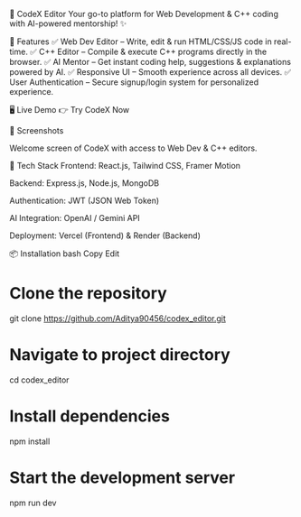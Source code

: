 🚀 CodeX Editor
Your go-to platform for Web Development & C++ coding with AI-powered mentorship! ✨

<!-- (Replace with your banner image URL) -->

🌟 Features
✅ Web Dev Editor – Write, edit & run HTML/CSS/JS code in real-time.
✅ C++ Editor – Compile & execute C++ programs directly in the browser.
✅ AI Mentor – Get instant coding help, suggestions & explanations powered by AI.
✅ Responsive UI – Smooth experience across all devices.
✅ User Authentication – Secure signup/login system for personalized experience.

🖥️ Live Demo
👉 Try CodeX Now

📸 Screenshots

Welcome screen of CodeX with access to Web Dev & C++ editors.

🚀 Tech Stack
Frontend: React.js, Tailwind CSS, Framer Motion

Backend: Express.js, Node.js, MongoDB

Authentication: JWT (JSON Web Token)

AI Integration: OpenAI / Gemini API

Deployment: Vercel (Frontend) & Render (Backend)

📦 Installation
bash
Copy
Edit
# Clone the repository
git clone https://github.com/Aditya90456/codex_editor.git

# Navigate to project directory
cd codex_editor

# Install dependencies
npm install

# Start the development server
npm run dev
